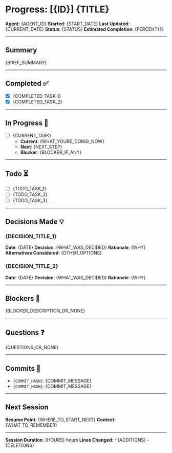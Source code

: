 # Progress: [{ID}] {TITLE}

**Agent**: {AGENT_ID}
**Started**: {START_DATE}
**Last Updated**: {CURRENT_DATE}
**Status**: {STATUS}
**Estimated Completion**: {PERCENT}%

---

## Summary

{BRIEF_SUMMARY}

---

## Completed ✅

- [x] {COMPLETED_TASK_1}
- [x] {COMPLETED_TASK_2}

---

## In Progress 🔄

- [ ] {CURRENT_TASK}
  - **Current**: {WHAT_YOURE_DOING_NOW}
  - **Next**: {NEXT_STEP}
  - **Blocker**: {BLOCKER_IF_ANY}

---

## Todo ⏳

- [ ] {TODO_TASK_1}
- [ ] {TODO_TASK_2}
- [ ] {TODO_TASK_3}

---

## Decisions Made 💡

### {DECISION_TITLE_1}
**Date**: {DATE}
**Decision**: {WHAT_WAS_DECIDED}
**Rationale**: {WHY}
**Alternatives Considered**: {OTHER_OPTIONS}

### {DECISION_TITLE_2}
**Date**: {DATE}
**Decision**: {WHAT_WAS_DECIDED}
**Rationale**: {WHY}

---

## Blockers 🚧

{BLOCKER_DESCRIPTION_OR_NONE}

---

## Questions ❓

{QUESTIONS_OR_NONE}

---

## Commits 📝

- `{COMMIT_HASH}`: {COMMIT_MESSAGE}
- `{COMMIT_HASH}`: {COMMIT_MESSAGE}

---

## Next Session

**Resume Point**: {WHERE_TO_START_NEXT}
**Context**: {WHAT_TO_REMEMBER}

---

**Session Duration**: {HOURS} hours
**Lines Changed**: +{ADDITIONS} -{DELETIONS}
